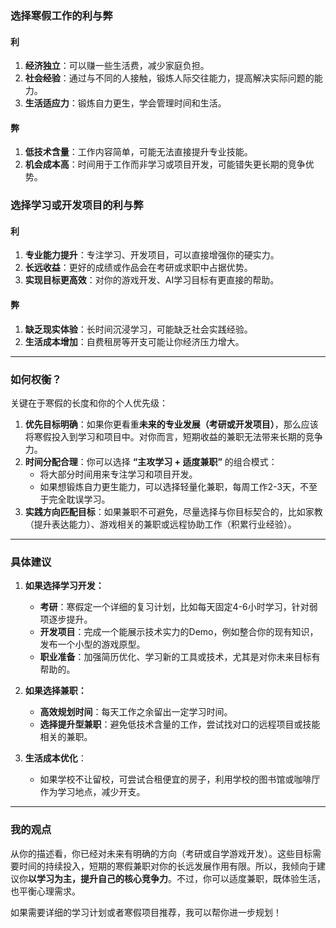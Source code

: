 
### **选择寒假工作的利与弊**
#### 利
1. **经济独立**：可以赚一些生活费，减少家庭负担。
2. **社会经验**：通过与不同的人接触，锻炼人际交往能力，提高解决实际问题的能力。
3. **生活适应力**：锻炼自力更生，学会管理时间和生活。

#### 弊
1. **低技术含量**：工作内容简单，可能无法直接提升专业技能。
2. **机会成本高**：时间用于工作而非学习或项目开发，可能错失更长期的竞争优势。

### **选择学习或开发项目的利与弊**
#### 利
1. **专业能力提升**：专注学习、开发项目，可以直接增强你的硬实力。
2. **长远收益**：更好的成绩或作品会在考研或求职中占据优势。
3. **实现目标更高效**：对你的游戏开发、AI学习目标有更直接的帮助。

#### 弊
1. **缺乏现实体验**：长时间沉浸学习，可能缺乏社会实践经验。
2. **生活成本增加**：自费租房等开支可能让你经济压力增大。

---

### **如何权衡？**
关键在于寒假的长度和你的个人优先级：
1. **优先目标明确**：如果你更看重**未来的专业发展（考研或开发项目）**，那么应该将寒假投入到学习和项目中。对你而言，短期收益的兼职无法带来长期的竞争力。
2. **时间分配合理**：你可以选择 **“主攻学习 + 适度兼职”** 的组合模式：
   - 将大部分时间用来专注学习和项目开发。
   - 如果想锻炼自力更生能力，可以选择轻量化兼职，每周工作2-3天，不至于完全耽误学习。
3. **实践方向匹配目标**：如果兼职不可避免，尽量选择与你目标契合的，比如家教（提升表达能力）、游戏相关的兼职或远程协助工作（积累行业经验）。

---

### **具体建议**
1. **如果选择学习开发：**
   - **考研**：寒假定一个详细的复习计划，比如每天固定4-6小时学习，针对弱项逐步提升。
   - **开发项目**：完成一个能展示技术实力的Demo，例如整合你的现有知识，发布一个小型的游戏原型。
   - **职业准备**：加强简历优化、学习新的工具或技术，尤其是对你未来目标有帮助的。

2. **如果选择兼职：**
   - **高效规划时间**：每天工作之余留出一定学习时间。
   - **选择提升型兼职**：避免低技术含量的工作，尝试找对口的远程项目或技能相关的兼职。

3. **生活成本优化**：
   - 如果学校不让留校，可尝试合租便宜的房子，利用学校的图书馆或咖啡厅作为学习地点，减少开支。

---

### **我的观点**
从你的描述看，你已经对未来有明确的方向（考研或自学游戏开发）。这些目标需要时间的持续投入，短期的寒假兼职对你的长远发展作用有限。所以，我倾向于建议你**以学习为主，提升自己的核心竞争力**。不过，你可以适度兼职，既体验生活，也平衡心理需求。

如果需要详细的学习计划或者寒假项目推荐，我可以帮你进一步规划！